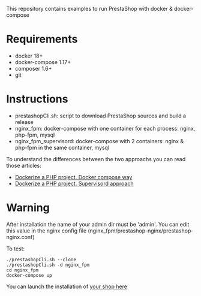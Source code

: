 This repository contains examples to run PrestaShop with docker & docker-compose

# Requirements
- docker 18+
- docker-compose 1.17+
- composer 1.6+
- git

# Instructions
* prestashopCli.sh: script to download PrestaShop sources and build a release
* nginx_fpm: docker-compose with one container for each process: nginx, php-fpm, mysql
* nginx_fpm_supervisord: docker-compose with 2 containers: nginx & php-fpm in the same container, mysql

To understand the differences between the two approachs you can read those articles:
- [Dockerize a PHP project. Docker compose way](https://blog.forma-pro.com/dockerize-a-php-project-docker-compose-way-be0756d3bfa9)
- [Dockerize a PHP project. Supervisord approach](https://blog.forma-pro.com/dockerize-a-php-project-supervisord-approach-53860e8b4d9e)

# Warning
After installation the name of your admin dir must be 'admin'.
You can edit this value in the nginx config file (nginx_fpm/prestashop-nginx/prestashop-nginx.conf) 

To test:
```
./prestashopCli.sh --clone
./prestashopCli.sh -d nginx_fpm
cd nginx_fpm
docker-compose up
```

You can launch the installation of [your shop here](http://localhost:8080)
